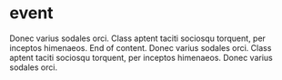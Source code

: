 # event
Donec varius sodales orci. Class aptent taciti sociosqu torquent, per inceptos himenaeos. End of content. Donec varius sodales orci. Class aptent taciti sociosqu torquent, per inceptos himenaeos. Donec varius sodales orci.
